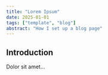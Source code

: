 ```yaml
---
title: "Lorem Ipsum"
date: 2025-01-01
tags: ["template", "blog"]
abstract: "How I set up a blog page"
---
```


## Introduction

Dolor sit amet...